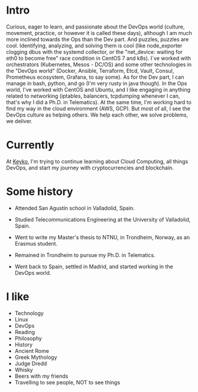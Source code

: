
# Intro

Curious, eager to learn, and passionate about the DevOps world (culture, movement, practice, or however it is called these days), although I am much more inclined towards the Ops than the Dev part. And puzzles, puzzles are cool. Identifying, analyzing, and solving them is cool (like node_exporter clogging dbus with the systemd collector, or the "net_device: waiting for eth0 to become free" race condition in CentOS 7 and k8s). I´ve worked with orchestrators (Kubernetes, Mesos - DC/OS) and some other technologies in the "DevOps world" (Docker, Ansible, Terraform, Etcd, Vault, Consul, Prometheus ecosystem, Grafana, to say some). As for the Dev part, I can manage in bash, python, and go (I'm very rusty in java though). In the Ops world, I've worked with CentOS and Ubuntu, and I like engaging in anything related to networking (iptables, balancers, tcpdumping whenever I can, that's why I did a Ph.D. in Telematics). At the same time, I'm working hard to find my way in the cloud environment (AWS, GCP). But most of all, I see the DevOps culture as helping others. We help each other, we solve problems, we deliver.

# Currently

At [Keyko](https://keyko.io/), I'm trying to continue learning about Cloud Computing, all things DevOps, and start my journey with cryptocurrencies and blockchain.

# Some history

- Attended San Agustín school in Valladolid, Spain.

- Studied Telecommunications Engineering at the University of Valladolid, Spain.

- Went to write my Master's thesis to NTNU, in Trondheim, Norway, as an Erasmus student.

- Remained in Trondheim to pursue my Ph.D. in Telematics.

- Went back to Spain, settled in Madrid, and started working in the DevOps world.

# I like

- Technology
- Linux
- DevOps
- Reading
- Philosophy
- History
- Ancient Rome
- Greek Mythology
- Judge Dredd
- Whisky
- Beers with my friends
- Travelling to see people, NOT to see things
